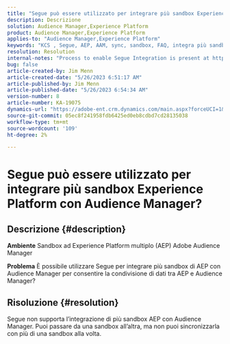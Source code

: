 ```yaml
---
title: "Segue può essere utilizzato per integrare più sandbox Experience Platform con Audience Manager?"
description: Descrizione
solution: Audience Manager,Experience Platform
product: Audience Manager,Experience Platform
applies-to: "Audience Manager,Experience Platform"
keywords: "KCS , Segue, AEP, AAM, sync, sandbox, FAQ, integra più sandbox di Experience Platform, Adobe Audience Manager, Adobe Experience Platform"
resolution: Resolution
internal-notes: "Process to enable Segue Integration is present at https://wiki.corp.adobe.com/pages/viewpage.action?spaceKey=supportdelivery&title=AEP+Segments+not+Populating+in+AAM internal link."
bug: false
article-created-by: Jim Menn
article-created-date: "5/26/2023 6:51:17 AM"
article-published-by: Jim Menn
article-published-date: "5/26/2023 6:54:34 AM"
version-number: 8
article-number: KA-19075
dynamics-url: "https://adobe-ent.crm.dynamics.com/main.aspx?forceUCI=1&pagetype=entityrecord&etn=knowledgearticle&id=9f488cb4-91fb-ed11-8849-6045bd0065b6"
source-git-commit: 05ec8f241958fdb6425ed0eb8cdbd7cd28135038
workflow-type: tm+mt
source-wordcount: '109'
ht-degree: 2%

---
```


# Segue può essere utilizzato per integrare più sandbox Experience Platform con Audience Manager?

## Descrizione {#description}


<b>Ambiente</b>
Sandbox ad Experience Platform multiplo (AEP) Adobe Audience Manager

<b>Problema</b>
È possibile utilizzare Segue per integrare più sandbox di AEP con Audience Manager per consentire la condivisione di dati tra AEP e Audience Manager?


## Risoluzione {#resolution}


Segue non supporta l’integrazione di più sandbox AEP con Audience Manager. Puoi passare da una sandbox all’altra, ma non puoi sincronizzarla con più di una sandbox alla volta.


